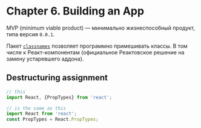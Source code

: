 # Chapter 6. Building an App
MVP (minimum viable product) — минимально жизнеспособный продукт, типа версия `0.0.1`.

Пакет [`classnames`](https://www.npmjs.com/package/classnames) позволяет программно примешивать классы. В том числе к Реакт-компонентам (официальное Реактовское решение на замену устаревшего аддона).


## Destructuring assignment
```js
// this
import React, {PropTypes} from 'react';

// is the same as this
import React from 'react';
const PropTypes = React.PropTypes;
```


